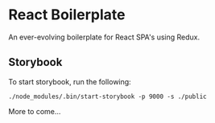 # React Boilerplate

An ever-evolving boilerplate for React SPA's using Redux.

## Storybook

To start storybook, run the following:

`./node_modules/.bin/start-storybook -p 9000 -s ./public`

More to come...
